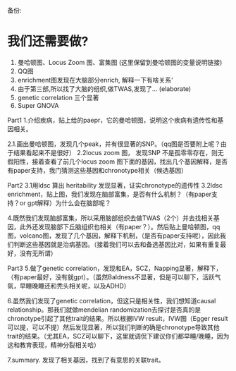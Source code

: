 备份:

# 我们还需要做?
1. 曼哈顿图、Locus Zoom 图、富集图
   (这里保留到曼哈顿图的变量说明链接)
2. QQ图
3. enrichment图发现在大脑部分enrich, 解释一下有啥关系‘
4. 由于第三部,所以找了大脑的组织,做TWAS,发现了... (elaborate)
5. genetic correlation 三个显著
6. Super GNOVA


Part1
1.介绍疾病，贴上给的paepr，它的曼哈顿图，说明这个疾病有遗传性和基因相关。

2.1.画出曼哈顿图，发现几个peak，并有很显著的SNP。（qq图是否要附上呢？由于结果看起来不是很好）
2.2locus zoom 图， 发现SNP 不是孤零零存在，则无假阳性，接着查看了前几个locus zoom 图下面的基因，找出几个基因解释，是否有paper支持，我门猜测这些基因和chronotype相关（候选基因）

Part2
3.1用ldsc 算出 heritability 发现显著，证实chronotype的遗传性
3.2ldsc enrichment，贴上图，我们发现在脑部富集，是否有什么机制？（有paper支持？or gpt解释）为什么会在脑部呢？

4.既然我们发现脑部富集，所以采用脑部组织去做TWAS（2个）并去找相关基因，此外还发现脑部下丘脑组织也相关（有paper？）。然后贴上曼哈顿图，qq图，volcano图，发现了几个基因，解释下机制，（是否有paper支持呢），因此我们判断这些基因就是治病基因。（接着我们可以去和备选基因比对，如果有重复最好，没有无所谓）

Part3
5.做了genetic correlation，发现和EA，SCZ，Napping显著，解释下，（有paper最好，没有就gpt）。（虽然Baldness不显著，但是可以聊下，活跃气氛，早睡晚睡还和秃头相关呢，以及ADHD）

6.虽然我们发现了genetic correlation，但这只是相关性，我们想知道causal relationship。那我们就做mendelian randomization去探讨是否真的是chronotype引起了其他trait的结果。所以根据IVW result，IVW图（Egger result 可以提，可以不提）然后发现显著，所以我们判断的确是chronotype导致其他trait的结果。（尤其EA，SCZ可以聊下，这里就调侃下建议你们都早睡/晚睡，因为这和教育表现，精神分裂相关哈）

7.summary. 发现了相关基因，找到了有意思的关联trait。
